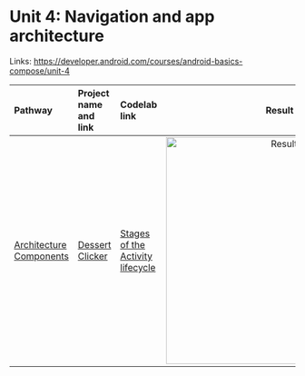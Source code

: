 # Unit 4: Navigation and app architecture

Links: https://developer.android.com/courses/android-basics-compose/unit-4

| Pathway                                                                                                           | Project name and link             | Codelab link                                                                                                               |                                 Result                                  |
|:------------------------------------------------------------------------------------------------------------------|:----------------------------------|:---------------------------------------------------------------------------------------------------------------------------|:-----------------------------------------------------------------------:|
| [Architecture Components](https://developer.android.com/courses/pathways/android-basics-compose-unit-4-pathway-1) | [Dessert Clicker](DessertClicker) | [Stages of the Activity lifecycle](https://developer.android.com/codelabs/basic-android-kotlin-compose-activity-lifecycle) | <img src="DessertClicker/result/result.gif" alt="Result" height="400"/> |
